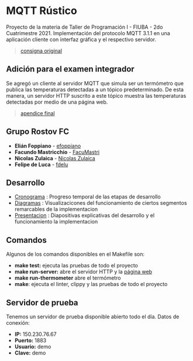 # MQTT Rústico
Proyecto de la materia de Taller de Programación I - FIUBA - 2do Cuatrimestre 2021. Implementación del protocolo MQTT 3.1.1 en una aplicación cliente con interfaz gráfica y el respectivo servidor.

> [consigna original](https://taller-1-fiuba-rust.github.io/proyecto/anteriores/21C2/proyecto.html) 

## Adición para el examen integrador
Se agregó un cliente al servidor MQTT que simula ser un termómetro que publica las temperaturas detectadas a un tópico predeterminado. De esta manera, un servidor HTTP suscrito a este tópico muestra las temperaturas detectadas por medio de una página web.

> [apendice final](https://taller-1-fiuba-rust.github.io/proyecto/anteriores/21C2/finales_2022_feb_mar.html)

## Grupo Rostov FC
* **Elián Foppiano** - [efoppiano](https://github.com/efoppiano)
* **Facundo Mastricchio** - [FacuMastri](https://github.com/FacuMastri)
* **Nicolas Zulaica** - [Nicolas Zulaica](https://github.com/NicolasEzequielZulaicaRivera)
* **Felipe de Luca** - [fdelu](https://github.com/fdelu)

## Desarrollo

- [Cronograma](https://docs.google.com/spreadsheets/d/1GwXE0hzUsEQD60ySIDfA1ykUeKGzx8qoUHdrjYiS6MI/edit#gid=0) : 
Progreso temporal de las etapas de desarrollo
- [Diagramas](https://lucid.app/lucidchart/b9cc7a8b-a714-40ad-854d-b28e92b47682/edit?viewport_loc=3032%2C1339%2C2228%2C1088%2C0_0&invitationId=inv_8b4f792e-af0e-4608-80dc-d48d471b345a) :
Visualizacicones del funcionamiento de ciertos segmentos remarcables de la implementacion
- [Presentacion](https://docs.google.com/presentation/d/1iLrCO9CLSJpPpWfMjqDVXsS5I3QFKEdAbuzXXpbOtpo/edit?usp=sharing) :
Diapositivas explicativas del desarrollo y el funcionamiento la implementacion

## Comandos
Algunos de los comandos disponibles en el Makefile son:
* **make test:** ejecuta las pruebas de todo el proyecto
* **make run-server:** abre el servidor HTTP y la [página web](http://localhost:3030)
* **make run-thermometer** abre el termómetro
* **make**: ejecuta el linter, clippy y las pruebas de todo el proyecto

## Servidor de prueba
Tenemos un servidor de prueba disponible abierto todo el día.
Datos de conexión:
* **IP:** 150.230.76.67
* **Puerto:** 1883
* **Usuario:** demo
* **Clave:** demo
